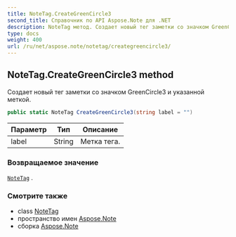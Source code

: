 ```yaml
---
title: NoteTag.CreateGreenCircle3
second_title: Справочник по API Aspose.Note для .NET
description: NoteTag метод. Создает новый тег заметки со значком GreenCircle3 и указанной меткой.
type: docs
weight: 400
url: /ru/net/aspose.note/notetag/creategreencircle3/
---
```

## NoteTag.CreateGreenCircle3 method

Создает новый тег заметки со значком GreenCircle3 и указанной меткой.

```csharp
public static NoteTag CreateGreenCircle3(string label = "")
```

| Параметр | Тип | Описание |
| --- | --- | --- |
| label | String | Метка тега. |

### Возвращаемое значение

[`NoteTag`](../) .

### Смотрите также

* class [NoteTag](../)
* пространство имен [Aspose.Note](../../notetag/)
* сборка [Aspose.Note](../../../)


